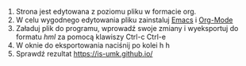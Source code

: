 1. Strona jest edytowana z poziomu pliku w formacie org. 
2. W celu wygodnego edytowania pliku zainstaluj [Emacs](https://www.gnu.org/software/emacs/) i [Org-Mode](https://orgmode.org/)
3. Załaduj plik do programu, wprowadź swoje zmiany i wyeksportuj do formatu _hml_
   za pomocą klawiszy Ctrl-c Ctrl-e
4. W oknie do eksportowania naciśnij po kolei h h
5. Sprawdź rezultat https://is-umk.github.io/
